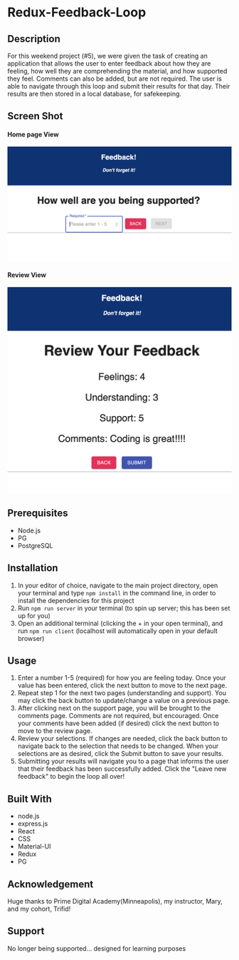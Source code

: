 # Redux-Feedback-Loop

## Description
For this weekend project (#5), we were given the task of creating an application that allows the user to enter feedback about how they are feeling, how well they are comprehending the material, and how supported they feel.  Comments can also be added, but are not required.  The user is able to navigate through this loop and submit their results for that day.  Their results are then stored in a local database, for safekeeping.

## Screen Shot

#### Home page View

![Add Entry Page](feedback_screenshot_support.png)

#### Review View

![Add Entry Page](feedback_screenshot_review.png)

## Prerequisites

-   Node.js
-   PG
-   PostgreSQL


## Installation

1. In your editor of choice, navigate to the main project directory, open your terminal and type `npm install` in the command line, in order to install the dependencies for this project
2. Run `npm run server` in your terminal (to spin up server; this has been set up for you)
3. Open an additional terminal (clicking the + in your open terminal), and run `npm run client` (localhost will automatically open in your default browser)

## Usage

1. Enter a number 1-5 (required) for how you are feeling today.  Once your value has been entered, click the next button to move to the     next page.
2. Repeat step 1 for the next two pages (understanding and support).  You may click the back button to update/change a value on a           previous page.
3. After clicking next on the support page, you will be brought to the comments page.  Comments are not required, but encouraged.  Once     your comments have been added (if desired) click the next button to move to the review page.
4. Review your selections.  If changes are needed, click the back button to navigate back to the selection that needs to be changed.        When your selections are as desired, click the Submit button to save your results.
5. Submitting your results will navigate you to a page that informs the user that their feedback has been successfully added.  Click the    "Leave new feedback" to begin the loop all over!

## Built With
-   node.js
-   express.js
-   React
-   CSS
-   Material-UI
-   Redux
-   PG


## Acknowledgement
Huge thanks to Prime Digital Academy(Minneapolis), my instructor, Mary, and my cohort, Trifid!

## Support
No longer being supported... designed for learning purposes
